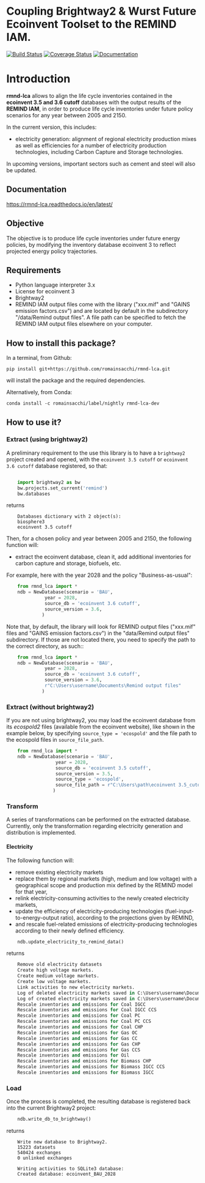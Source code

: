 # Coupling Brightway2 & Wurst Future Ecoinvent Toolset to the REMIND IAM.

[![Build Status](https://travis-ci.org/romainsacchi/rmnd-lca.svg?branch=master)](https://travis-ci.org/romainsacchi/rmnd-lca) [![Coverage Status](https://coveralls.io/repos/github/romainsacchi/rmnd-lca/badge.svg?branch=master)](https://coveralls.io/github/romainsacchi/rmnd-lca?branch=master) [![Documentation](https://readthedocs.org/projects/rmnd-lca/badge/?version=latest)](https://rmnd-lca.readthedocs.io/en/latest/)


Introduction
============

**rmnd-lca** allows to align the life cycle inventories contained in the **ecoinvent 3.5 and 3.6 cutoff** databases with the output results of
the **REMIND IAM**, in order to produce life cycle inventories under future policy scenarios for any year between 2005
and 2150.

In the current version, this includes:
* electricity generation: alignment of regional electricity production mixes as well as efficiencies for a number of
electricity production technologies, including Carbon Capture and Storage technologies.

In upcoming versions, important sectors such as cement and steel will also be updated.

Documentation
-------------
https://rmnd-lca.readthedocs.io/en/latest/

Objective
---------

The objective is to produce life cycle inventories under future energy policies, by modifying the inventory database
ecoinvent 3 to reflect projected energy policy trajectories.

Requirements
------------
* Python language interpreter 3.x
* License for ecoinvent 3
* Brightway2
* REMIND IAM output files come with the library ("xxx.mif" and "GAINS emission factors.csv")
 and are located by default in the subdirectory "/data/Remind output files".
 A file path can be specified to fetch the REMIND IAM output files elsewhere on your computer.

How to install this package?
----------------------------

In a terminal, from Github:

    pip install git+https://github.com/romainsacchi/rmnd-lca.git

will install the package and the required dependencies.

Alternatively, from Conda:

    conda install -c romainsacchi/label/nightly rmnd-lca-dev

How to use it?
--------------

### Extract (using brightway2)

A preliminary requirement to the use this library is to have a `brightway2` project created and opened, with the
`ecoinvent 3.5 cutoff` or `ecoinvent 3.6 cutoff` database registered, so that:

```python

    import brightway2 as bw
    bw.projects.set_current('remind')
    bw.databases
```
returns
```
    Databases dictionary with 2 object(s):
	biosphere3
	ecoinvent 3.5 cutoff
```
Then, for a chosen policy and year between 2005 and 2150, the following function will:
* extract the ecoinvent database, clean it, add additional inventories for carbon capture and storage, biofuels, etc.

For example, here with the year 2028 and the policy "Business-as-usual":
```python
    from rmnd_lca import *
    ndb = NewDatabase(scenario = 'BAU',
              year = 2028,
              source_db = 'ecoinvent 3.6 cutoff',
              source_version = 3.6,
             )
```

Note that, by default, the library will look for REMIND output files ("xxx.mif" files and "GAINS emission factors.csv") in the
"data/Remind output files" subdirectory. If those are not located there, you need to specify the path to
the correct directory, as such::
```python
    from rmnd_lca import *
    ndb = NewDatabase(scenario = 'BAU',
              year = 2028,
              source_db = 'ecoinvent 3.6 cutoff',
              source_version = 3.6,
              r"C:\Users\username\Documents\Remind output files"
             )
```

### Extract (without brightway2)

If you are not using brightway2, you may load the ecoinvent database
from its *ecospold2* files (available from the ecoinvent website),
like shown in the example below, by specifying `source_type = 'ecospold'`
and the file path to the ecospold files in `source_file_path`.

```python
    from rmnd_lca import *
    ndb = NewDatabase(scenario = 'BAU',
                  year = 2028,
                  source_db = 'ecoinvent 3.5 cutoff',
                  source_version = 3.5,
                  source_type = 'ecospold',
                  source_file_path = r"C:\Users\path\ecoinvent 3.5_cutoff_ecoSpold02\datasets"
                 )
```


### Transform

A series of transformations can be performed on the extracted database.
Currently, only the transformation regarding electricity generation and distribution is implemented.

#### Electricity

The following function will:
* remove existing electricity markets
* replace them by regional markets (high, medium and low voltage) with a geographical scope and production mix
  defined by the REMIND model for that year,
* relink electricity-consuming activities to the newly created electricity markets,
* update the efficiency of electricity-producing technologies (fuel-input-to-energy-output ratio),
according to the projections given by REMIND,
* and rescale fuel-related emissions of electricity-producing technologies according to their newly defined efficiency.


```python
    ndb.update_electricity_to_remind_data()
```
returns
```python
    Remove old electricity datasets
    Create high voltage markets.
    Create medium voltage markets.
    Create low voltage markets.
    Link activities to new electricity markets.
    Log of deleted electricity markets saved in C:\Users\username\Documents\GitHub\rmnd-lca\rmnd_lca\data\logs
    Log of created electricity markets saved in C:\Users\username\Documents\GitHub\rmnd-lca\rmnd_lca\data\logs
    Rescale inventories and emissions for Coal IGCC
    Rescale inventories and emissions for Coal IGCC CCS
    Rescale inventories and emissions for Coal PC
    Rescale inventories and emissions for Coal PC CCS
    Rescale inventories and emissions for Coal CHP
    Rescale inventories and emissions for Gas OC
    Rescale inventories and emissions for Gas CC
    Rescale inventories and emissions for Gas CHP
    Rescale inventories and emissions for Gas CCS
    Rescale inventories and emissions for Oil
    Rescale inventories and emissions for Biomass CHP
    Rescale inventories and emissions for Biomass IGCC CCS
    Rescale inventories and emissions for Biomass IGCC
```

### Load

Once the process is completed, the resulting database is registered back into the current Brightway2 project:
```python
    ndb.write_db_to_brightway()
```
returns
```
    Write new database to Brightway2.
    15223 datasets
    540424 exchanges
    0 unlinked exchanges

    Writing activities to SQLite3 database:
    Created database: ecoinvent_BAU_2028
```
